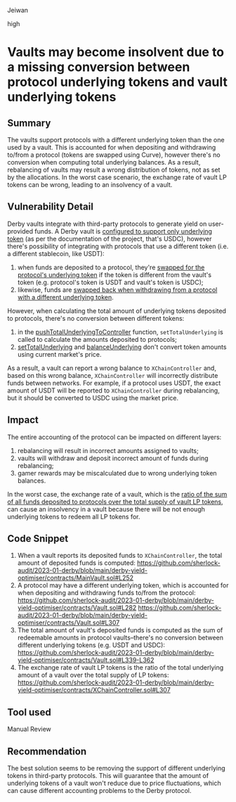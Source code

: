 Jeiwan

high

# Vaults may become insolvent due to a missing conversion between protocol underlying tokens and vault underlying tokens

## Summary
The vaults support protocols with a different underlying token than the one used by a vault. This is accounted for when depositing and withdrawing to/from a protocol (tokens are swapped using Curve), however there's no conversion when computing total underlying balances. As a result, rebalancing of vaults may result a wrong distribution of tokens, not as set by the allocations. In the worst case scenario, the exchange rate of vault LP tokens can be wrong, leading to an insolvency of a vault.
## Vulnerability Detail
Derby vaults integrate with third-party protocols to generate yield on user-provided funds. A Derby vault is [configured to support only underlying token](https://github.com/sherlock-audit/2023-01-derby/blob/main/derby-yield-optimiser/contracts/Vault.sol#L98) (as per the documentation of the project, that's USDC), however there's possibility of integrating with protocols that use a different token (i.e. a different stablecoin, like USDT):
1. when funds are deposited to a protocol, they're [swapped for the protocol's underlying token](https://github.com/sherlock-audit/2023-01-derby/blob/main/derby-yield-optimiser/contracts/Vault.sol#L290-L297) if the token is different from the vault's token (e.g. protocol's token is USDT and vault's token is USDC);
1. likewise, funds are [swapped back when withdrawing from a protocol with a different underlying token](https://github.com/sherlock-audit/2023-01-derby/blob/main/derby-yield-optimiser/contracts/Vault.sol#L328-L335).

However, when calculating the total amount of underlying tokens deposited to protocols, there's no conversion between different tokens:
1. in the [pushTotalUnderlyingToController](https://github.com/sherlock-audit/2023-01-derby/blob/main/derby-yield-optimiser/contracts/MainVault.sol#L249) function, `setTotalUnderlying` is called to calculate the amounts deposited to protocols;
1. [setTotalUnderlying](https://github.com/sherlock-audit/2023-01-derby/blob/main/derby-yield-optimiser/contracts/Vault.sol#L339) and [balanceUnderlying](https://github.com/sherlock-audit/2023-01-derby/blob/main/derby-yield-optimiser/contracts/Vault.sol#L352) don't convert token amounts using current market's price.

As a result, a vault can report a wrong balance to `XChainController` and, based on this wrong balance, `XChainController` will incorrectly distribute funds between networks. For example, if a protocol uses USDT, the exact amount of USDT will be reported to `XChainController` during rebalancing, but it should be converted to USDC using the market price.
## Impact
The entire accounting of the protocol can be impacted on different layers:
1. rebalancing will result in incorrect amounts assigned to vaults;
1. vaults will withdraw and deposit incorrect amount of funds during rebalancing;
1. gamer rewards may be miscalculated due to wrong underlying token balances.

In the worst case, the exchange rate of a vault, which is the [ratio of the sum of all funds deposited to protocols over the total supply of vault LP tokens](https://github.com/sherlock-audit/2023-01-derby/blob/main/derby-yield-optimiser/contracts/XChainController.sol#L307), can cause an insolvency in a vault because there will be not enough underlying tokens to redeem all LP tokens for.
## Code Snippet
1. When a vault reports its deposited funds to `XChainController`, the total amount of deposited funds is computed:
https://github.com/sherlock-audit/2023-01-derby/blob/main/derby-yield-optimiser/contracts/MainVault.sol#L252
1. A protocol may have a different underlying token, which is accounted for when depositing and withdrawing funds to/from the protocol:
https://github.com/sherlock-audit/2023-01-derby/blob/main/derby-yield-optimiser/contracts/Vault.sol#L282
https://github.com/sherlock-audit/2023-01-derby/blob/main/derby-yield-optimiser/contracts/Vault.sol#L307
1. The total amount of vault's deposited funds is computed as the sum of redeemable amounts in protocol vaults–there's no conversion between different underlying tokens (e.g. USDT and USDC):
https://github.com/sherlock-audit/2023-01-derby/blob/main/derby-yield-optimiser/contracts/Vault.sol#L339-L362
1. The exchange rate of vault LP tokens is the ratio of the total underlying amount of a vault over the total supply of LP tokens:
https://github.com/sherlock-audit/2023-01-derby/blob/main/derby-yield-optimiser/contracts/XChainController.sol#L307
## Tool used
Manual Review
## Recommendation
The best solution seems to be removing the support of different underlying tokens in third-party protocols. This will guarantee that the amount of underlying tokens of a vault won't reduce due to price fluctuations, which can cause different accounting problems to the Derby protocol.